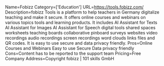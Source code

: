 Name=Fobizz
Category=['Education']
URL=https://tools.fobizz.com/
Description=fobizz Tools is a platform to help teachers in Germany digitalize teaching and make it secure. It offers online courses and webinars on various topics tools and learning products. It includes AI Assistant for Texts AI Assistant for Images AI Assistant for Speech digital tools shared spaces worksheets teaching boards collaborative pinboard surveys websites video recordings audio recordings screen recordings word clouds links files and QR codes. It is easy to use secure and data privacy friendly.
Pros=Online Courses and Webinars Easy to use Secure Data privacy friendly
Cons=Content has to be reported to the support team
Pricing=Free
Company Address=Copyright fobizz | 101 skills GmbH
